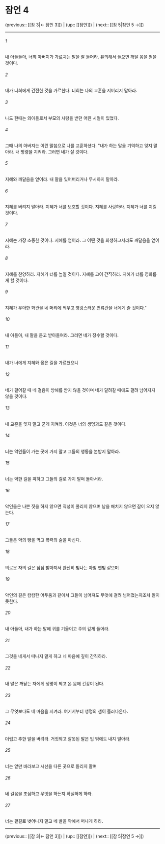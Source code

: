 # 잠언 4

(previous:: [[잠 3|← 잠언 3]]) | (up:: [[잠언]]) | (next:: [[잠 5|잠언 5 →]])

***




###### 1 

내 아들들아, 너희 아버지가 가르치는 말을 잘 들어라. 유의해서 들으면 깨달 음을 얻을 것이다. 



###### 2 

내가 너희에게 건전한 것을 가르친다. 너희는 나의 교훈을 저버리지 말아라. 



###### 3 

나도 한때는 외아들로서 부모의 사랑을 받던 어린 시절이 있었다. 



###### 4 

그때 나의 아버지는 이런 말씀으로 나를 교훈하셨다. "내가 하는 말을 기억하고 잊지 말아라. 내 명령을 지켜라. 그러면 네가 살 것이다. 



###### 5 

지혜와 깨달음을 얻어라. 내 말을 잊어버리거나 무시하지 말아라. 



###### 6 

지혜를 버리지 말아라. 지혜가 너를 보호할 것이다. 지혜를 사랑하라. 지혜가 너를 지킬 것이다. 



###### 7 

지혜는 가장 소중한 것이다. 지혜를 얻어라. 그 어떤 것을 희생하고서라도 깨달음을 얻어라. 



###### 8 

지혜를 찬양하라. 지혜가 너를 높일 것이다. 지혜를 고이 간직하라. 지혜가 너를 영화롭게 할 것이다. 



###### 9 

지혜가 우아한 화관을 네 머리에 씌우고 영광스러운 면류관을 너에게 줄 것이다." 



###### 10 

내 아들아, 내 말을 듣고 받아들여라. 그러면 네가 장수할 것이다. 



###### 11 

내가 너에게 지혜와 옳은 길을 가르쳤으니 



###### 12 

네가 걸어갈 때 네 걸음이 방해를 받지 않을 것이며 네가 달려갈 때에도 걸려 넘어지지 않을 것이다. 



###### 13 

내 교훈을 잊지 말고 굳게 지켜라. 이것은 너의 생명과도 같은 것이다. 



###### 14 

너는 악인들이 가는 곳에 가지 말고 그들의 행동을 본받지 말아라. 



###### 15 

너는 악한 길을 피하고 그들의 길로 가지 말며 돌아서라. 



###### 16 

악인들은 나쁜 짓을 하지 않으면 직성이 풀리지 않으며 남을 해치지 않으면 잠이 오지 않는다. 



###### 17 

그들은 악의 빵을 먹고 폭력의 술을 마신다. 



###### 18 

의로운 자의 길은 점점 밝아져서 완전히 빛나는 아침 햇빛 같으며 



###### 19 

악인의 길은 캄캄한 어두움과 같아서 그들이 넘어져도 무엇에 걸려 넘어졌는지조차 알지 못한다. 



###### 20 

내 아들아, 내가 하는 말에 귀를 기울이고 주의 깊게 들어라. 



###### 21 

그것을 네게서 떠나지 말게 하고 네 마음에 깊이 간직하라. 



###### 22 

내 말은 깨닫는 자에게 생명이 되고 온 몸에 건강이 된다. 



###### 23 

그 무엇보다도 네 마음을 지켜라. 여기서부터 생명의 샘이 흘러나온다. 



###### 24 

더럽고 추한 말을 버려라. 거짓되고 잘못된 말은 입 밖에도 내지 말아라. 



###### 25 

너는 앞만 바라보고 시선을 다른 곳으로 돌리지 말며 



###### 26 

네 걸음을 조심하고 무엇을 하든지 확실하게 하라. 



###### 27 

너는 곁길로 벗어나지 말고 네 발을 악에서 떠나게 하라.

***

(previous:: [[잠 3|← 잠언 3]]) | (up:: [[잠언]]) | (next:: [[잠 5|잠언 5 →]])
